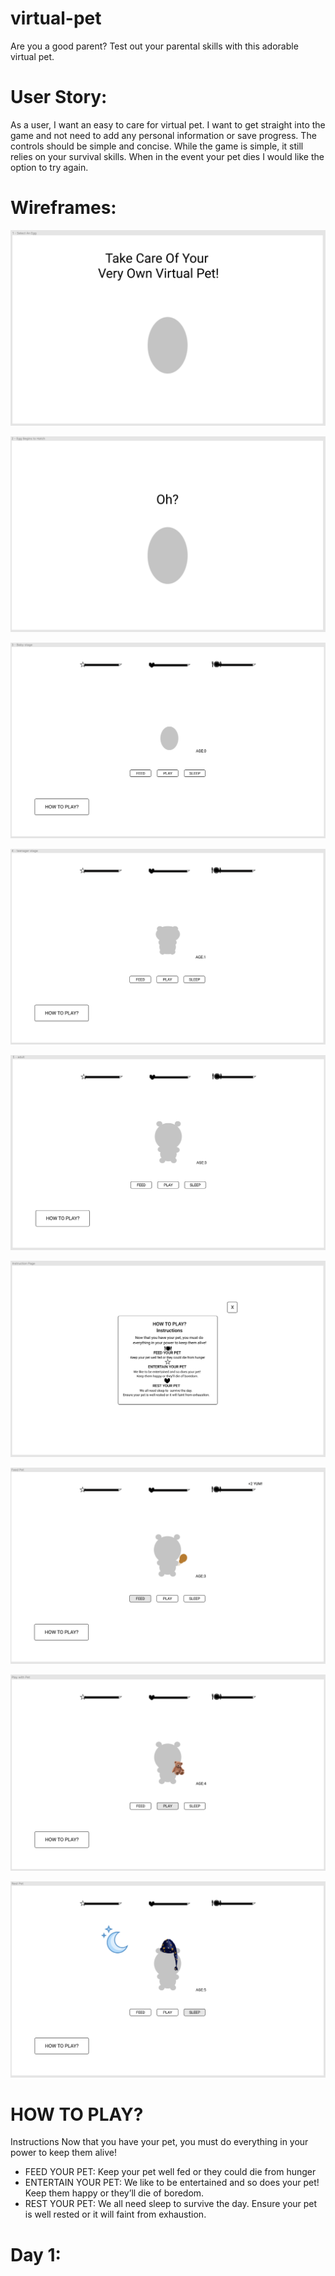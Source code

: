 # virtual-pet
Are you a good parent? Test out your parental skills with this adorable virtual pet.



# User Story:
As a user, I want an easy to care for virtual pet.
I want to get straight into the game and
 not need to add any personal information or save
progress. The controls should be simple and concise.
While the game is simple,  it still 
relies on your survival skills. When in the event your
pet dies I would like the option to try again.


# Wireframes:


![Wireframe](./wireframes/stage1.png)


![Wireframe](./wireframes/stage2.png)


![Wireframe](./wireframes/stage3.png)


![Wireframe](./wireframes/stage4.png)


![Wireframe](./wireframes/stage5.png)


![Wireframe](./wireframes/howtoplay.png)


![Wireframe](./wireframes/feed.png)


![Wireframe](./wireframes/play.png)


![Wireframe](./wireframes/sleep.png)

# HOW TO PLAY?

Instructions
Now that you have your pet, you must do everything in your power to keep them alive!
- FEED YOUR PET:
Keep your pet well fed or they could die from hunger
- ENTERTAIN YOUR PET:
We like to be entertained and so does your pet! 
Keep them happy or they’ll die of boredom.
- REST YOUR PET:
We all need sleep to  survive the day. 
Ensure your pet is well rested or it will faint from exhaustion.

# Day 1:


